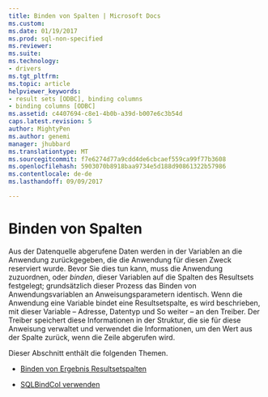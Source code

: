 ```yaml
---
title: Binden von Spalten | Microsoft Docs
ms.custom: 
ms.date: 01/19/2017
ms.prod: sql-non-specified
ms.reviewer: 
ms.suite: 
ms.technology:
- drivers
ms.tgt_pltfrm: 
ms.topic: article
helpviewer_keywords:
- result sets [ODBC], binding columns
- binding columns [ODBC]
ms.assetid: c4407694-c8e1-4b0b-a39d-b007e6c3b54d
caps.latest.revision: 5
author: MightyPen
ms.author: genemi
manager: jhubbard
ms.translationtype: MT
ms.sourcegitcommit: f7e6274d77a9cdd4de6cbcaef559ca99f77b3608
ms.openlocfilehash: 5903070b8918baa9734e5d188d90861322b57986
ms.contentlocale: de-de
ms.lasthandoff: 09/09/2017

---
```

# <a name="binding-columns"></a>Binden von Spalten
Aus der Datenquelle abgerufene Daten werden in der Variablen an die Anwendung zurückgegeben, die die Anwendung für diesen Zweck reserviert wurde. Bevor Sie dies tun kann, muss die Anwendung zuzuordnen, oder *binden*, dieser Variablen auf die Spalten des Resultsets festgelegt; grundsätzlich dieser Prozess das Binden von Anwendungsvariablen an Anweisungsparametern identisch. Wenn die Anwendung eine Variable bindet eine Resultsetspalte, es wird beschrieben, mit dieser Variable – Adresse, Datentyp und So weiter – an den Treiber. Der Treiber speichert diese Informationen in der Struktur, die sie für diese Anweisung verwaltet und verwendet die Informationen, um den Wert aus der Spalte zurück, wenn die Zeile abgerufen wird.  
  
 Dieser Abschnitt enthält die folgenden Themen.  
  
-   [Binden von Ergebnis Resultsetspalten](../../../odbc/reference/develop-app/binding-result-set-columns.md)  
  
-   [SQLBindCol verwenden](../../../odbc/reference/develop-app/using-sqlbindcol.md)

